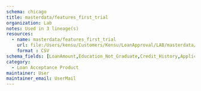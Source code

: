 ```yaml
---
schema: chicago
title: masterdata/features_first_trial
organization: Lab
notes: Used in 3 lineage(s)
resources:
  - name: masterdata/features_first_trial 
    url: file:/Users/kensu/Customers/Kensu/LoanApproval/LAB/masterdata/features_first_trial 
    format : CSV
schema_fields: [LoanAmount,Education_Not_Graduate,Credit_History,ApplicantIncome,Gender_unknown,Loan_Status_Y,Self_Employed_Yes,Dependents_3+,Married_Yes,Gender_Male,Property_Area_Semiurban,Dependents_1,Property_Area_Urban,Loan_Amount_Term,CoapplicantIncome,Dependents_2]
category:
  - Loan Acceptance Product
maintainer: User
maintainer_email: UserMail
---
```

